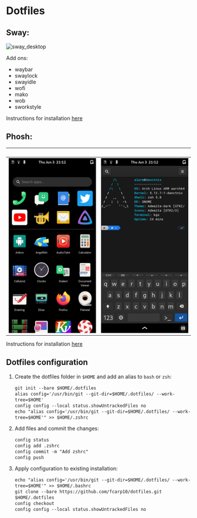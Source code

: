 # Dotfiles 

## Sway:

![sway_desktop](sway.png)

Add ons:

- waybar
- swaylock
- swayidle
- wofi
- mako
- wob
- sworkstyle

Instructions for installation [here](https://github.com/fcarp10/archlinux-install) 

## Phosh:

|      &nbsp;      |      &nbsp;      |
| :--------------: | :--------------: |
| ![](phosh_1.png) | ![](phosh_2.png) |

Instructions for installation [here](https://github.com/fcarp10/danctnix-install) 



## Dotfiles configuration

1. Create the dotfiles folder in `$HOME` and add an alias to `bash` or `zsh`:
   

    ```shell
    git init --bare $HOME/.dotfiles
    alias config='/usr/bin/git --git-dir=$HOME/.dotfiles/ --work-tree=$HOME'
    config config --local status.showUntrackedFiles no
    echo "alias config='/usr/bin/git --git-dir=$HOME/.dotfiles/ --work-tree=$HOME'" >> $HOME/.zshrc
    ```


2. Add files and commit the changes:
   

    ```shell
    config status
    config add .zshrc
    config commit -m "Add zshrc"
    config push
    ```


3. Apply configuration to existing installation:

    ```shell
    echo "alias config='/usr/bin/git --git-dir=$HOME/.dotfiles/ --work-tree=$HOME'" >> $HOME/.bashrc
    git clone --bare https://github.com/fcarp10/dotfiles.git $HOME/.dotfiles
    config checkout
    config config --local status.showUntrackedFiles no
    ```
 
